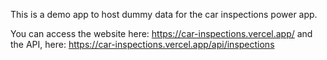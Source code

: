 This is a demo app to host dummy data for the car inspections power app.

You can access the website here: https://car-inspections.vercel.app/
and the API, here: https://car-inspections.vercel.app/api/inspections
